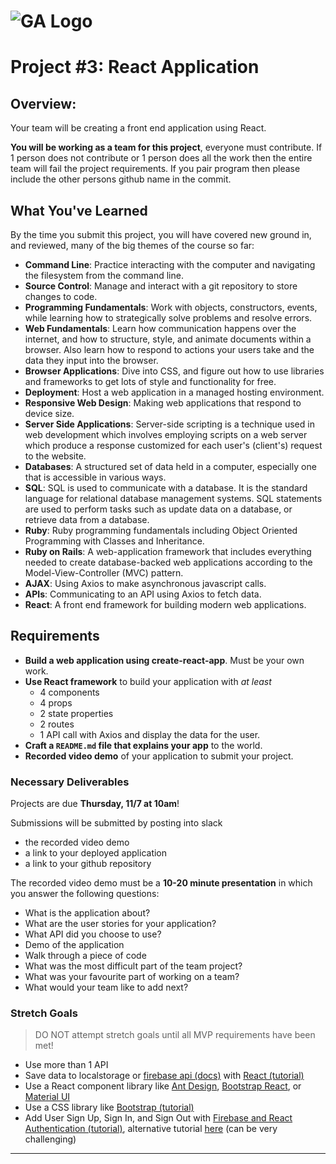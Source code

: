 # ![GA Logo](https://ga-dash.s3.amazonaws.com/production/assets/logo-9f88ae6c9c3871690e33280fcf557f33.png) 

# Project #3: React Application

## Overview:

Your team will be creating a front end application using React.

**You will be working as a team for this project**, everyone must contribute.  If 1 person does not contribute or 1 person does all the work then the entire team will fail the project requirements.  If you pair program then please include the other persons github name in the commit.

## What You've Learned

By the time you submit this project, you will have covered new ground in, and reviewed, many of the big themes of the course so far:

- **Command Line**: Practice interacting with the computer and navigating the filesystem from the command line.
- **Source Control**: Manage and interact with a git repository to store changes to code.
- **Programming Fundamentals**: Work with objects, constructors, events, while learning how to strategically solve problems and resolve errors.
- **Web Fundamentals**: Learn how communication happens over the internet, and how to structure, style, and animate documents within a browser. Also learn how to respond to actions your users take and the data they input into the browser.
- **Browser Applications**: Dive into CSS, and figure out how to use libraries and frameworks to get lots of style and functionality for free.
- **Deployment**: Host a web application in a managed hosting environment.
- **Responsive Web Design**: Making web applications that respond to device size.
- **Server Side Applications**: Server-side scripting is a technique used in web development which involves employing scripts on a web server which produce a response customized for each user's (client's) request to the website.
- **Databases**: A structured set of data held in a computer, especially one that is accessible in various ways.
- **SQL**: SQL is used to communicate with a database. It is the standard language for relational database management systems. SQL statements are used to perform tasks such as update data on a database, or retrieve data from a database.
- **Ruby**: Ruby programming fundamentals including Object Oriented Programming with Classes and Inheritance.
- **Ruby on Rails**: A web-application framework that includes everything needed to create database-backed web applications according to the Model-View-Controller (MVC) pattern.
- **AJAX**: Using Axios to make asynchronous javascript calls.
- **APIs**: Communicating to an API using Axios to fetch data.
- **React**: A front end framework for building modern web applications.

## Requirements

- **Build a web application using create-react-app**.  Must be your own work.
- **Use React framework** to build your application with *at least* 
  - 4 components
  - 4 props
  - 2 state properties
  - 2 routes
  - 1 API call with Axios and display the data for the user.
- **Craft a `README.md` file that explains your app** to the world.
- **Recorded video demo** of your application to submit your project.

### Necessary Deliverables

Projects are due **Thursday, 11/7 at 10am**!  

Submissions will be submitted by posting into slack
- the recorded video demo 
- a link to your deployed application 
- a link to your github repository

The recorded video demo must be a **10-20 minute presentation** in which you answer the following questions:
  - What is the application about?
  - What are the user stories for your application?
  - What API did you choose to use?
  - Demo of the application
  - Walk through a piece of code
  - What was the most difficult part of the team project?
  - What was your favourite part of working on a team?
  - What would your team like to add next?
  
### Stretch Goals

>DO NOT attempt stretch goals until all MVP requirements have been met!

- Use more than 1 API
- Save data to localstorage or [firebase api (docs)](https://firebase.google.com/docs/database/web/start) with [React (tutorial)](https://css-tricks.com/intro-firebase-react/)
- Use a React component library like [Ant Design](https://ant.design/docs/react/introduce), [Bootstrap React](https://react-bootstrap.github.io/), or [Material UI](https://material-ui.com/)
- Use a CSS library like [Bootstrap (tutorial)](https://m.pardel.net/react-and-bootstrap-4-part-1-setup-navigation-d4767e2ed9f0)
- Add User Sign Up, Sign In, and Sign Out with [Firebase and React Authentication (tutorial)](https://medium.com/firebase-developers/how-to-setup-firebase-authentication-with-react-in-5-minutes-maybe-10-bb8bb53e8834), alternative tutorial [here](https://css-tricks.com/firebase-react-part-2-user-authentication/) (can be very challenging)
---
  
